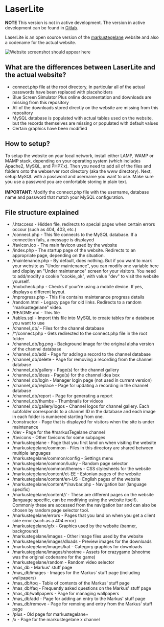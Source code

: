# LaserLite
**NOTE** This version is not in active development. The version in active development can be found in [Gitlab](https://gitlab.com/www5800006).

LaserLite is an open source version of the [markustegelane](https://markustegelane.ml) website
and also a codename for the actual website.

![Website screenshot should appear here](https://user-images.githubusercontent.com/45605071/157051273-8acb6d30-0279-4f32-bd98-6cbd7064af6e.png)

## What are the differences between LaserLite and the actual website?
* connect.php file at the root directory, in particular all of the actual passwords have been replaced with placeholders
* Blue Screen Simulator Plus online documentation and downloads are missing from this repository
* All of the downloads stored directly on the website are missing from this repository
* MySQL database is populated with actual tables used on the website, but the records themselves are missing or populated with default values
* Certain graphics have been modified

## How to setup?
To setup the website on your local network, install either LAMP, WAMP or MAMP stack, depending
on your operating system (which includes Apache2, MySQL, and PHP7.x). Then you need to add all
of the files and folders onto the webserver root directory (aka the www directory). Next, setup
MySQL with a password and username you want to use. Make sure you use a password you are
confortable storing in plain text.<br/><br/>
**IMPORTANT**: Modify the connect.php file with the username, database name and password that
match your MySQL configuration.

## File structure explained
* /.htaccess - Hidden file, redirects to special pages when certain errors occour (such as 404, 403, etc.)
* /connect.php - This file connects to the MySQL database. If a connection fails, a message is displayed
* /favicon.ico - The main favicon used by the website
* /index.php - The startup page of the website. Redirects to an appropriate page, depending on the situation.
* /maintenance.php - By default, does nothing. But if you want to mark your website as "Under maintenance", you can modify one variable here and display an "Under maintenance" screen for your visitors. You need to add/modify a cookie "cookie_ok", with value "dev" to visit the website yourself.
* /mobcheck.php - Checks if your're using a mobile device. If yes, displays a different layout.
* /mprogress.php - This file contains maintenance progress details
* /random.html - Legacy page for old links. Redirects to a random "markustegelane" video.
* /README.md - This file
* /tables.sql - Import this file into MySQL to create tables for a database you want to use
* /channel_db/ - Files for the channel database
* /*/connect.php - Gets redirected to the connect.php file in the root folder
* /channel_db/bg.png - Background image for the original alpha version of the channel database
* /channel_db/add - Page for adding a record to the channel database
* /channel_db/delete - Page for removing a recording from the channel database
* /channel_db/gallery - Page(s) for the channel gallery
* /channel_db/ideas - Page(s) for the channel idea box
* /channel_db/login - Manager login page (not used in current version)
* /channel_db/replace - Page for updating a recording in the channel database
* /channel_db/report - Page for generating a report
* /channel_db/thumbs - Thumbnails for videos
* /channel_db/gallery/logos - Channel logos for channel gallery. Each subfolder corresponds to a channel ID in the database and each image in each folder is numbered starting from one.
* /constructor - Page that is displayed for visitors when the site is under maintenance
* /dev - Page for the #markusTegelane channel
* /favicons - Other favicons for some subpages
* /markustegelane - Page that you first land on when visiting the website
* /markustegelane/common - Files in this directory are shared between multiple languages
* /markustegelane/common/config - Settings menu
* /markustegelane/common/lucky - Random page selector
* /markustegelane/common/themes - CSS stylesheets for the website
* /markustegelane/content/et-EE - Estonian pages of the website
* /markustegelane/content/en-US - English pages of the website
* /markustegelane/content/*/navbar.php - Navigation bar (language specific)
* /markustegelane/content/*/* - These are different pages on the website (language specific, can be modifying using the website itself). Commonly these are accessed from the navigation bar and can also be chosen by random page selector tool.
* /markustegelane/errors - Pages that you land on when you get a client side error (such as a 404 error)
* /markustegelane/gfx - Graphics used by the website (banner, background)
* /markustegelane/images - Other image files used by the website
* /markustegelane/images/dloads - Preview images for the downloads
* /markustegelane/images/kat - Category graphics for downloads
* /markustegelane/images/shootme - Assets for crazygame (shootme was the original codename for the game)
* /markustegelane/random - Random video selector
* /mas_db - Markus' stuff page
* /mas_db/images - Images for the Markus' stuff page (including wallpapers)
* /mas_db/toq - Table of contents of the Markus' stuff page
* /mas_db/faq - Frequently asked questions on the Markus' stuff page
* /mas_db/wallpapers - Page for managing wallpapers
* /mas_db/add - Page for adding an entry to the Markus' stuff page
* /mas_db/remove - Page for remoing and entry from the Markus' stuff page
* /plus - Old page for markustegelane+
* /x - Page for the markustegelane x channel
